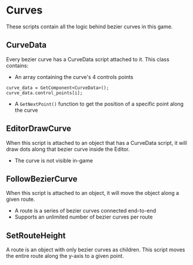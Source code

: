 # Curves

These scripts contain all the logic behind bezier curves in this game.

## CurveData

Every bezier curve has a CurveData script attached to it. This class contains:
- An array containing the curve's 4 controls points
```
curve_data = GetComponent<CurveData>();
curve_data.control_points[i];
```
- A `GetNextPoint()` function to get the position of a specific point along the curve

## EditorDrawCurve

When this script is attached to an object that has a CurveData script, it will draw dots along that bezier 
curve inside the Editor.
- The curve is not visible in-game

## FollowBezierCurve

When this script is attached to an object, it will move the object along a given route.
- A route is a series of bezier curves connected end-to-end
- Supports an unlimited number of bezier curves per route

## SetRouteHeight

A route is an object with only bezier curves as children. This script moves the entire route along the y-axis to 
a given point.
